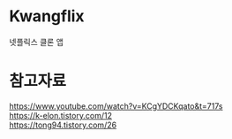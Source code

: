 # Kwangflix
넷플릭스 클론 앱 
# 참고자료
https://www.youtube.com/watch?v=KCgYDCKqato&t=717s </br>
https://k-elon.tistory.com/12 </br>
https://tong94.tistory.com/26

